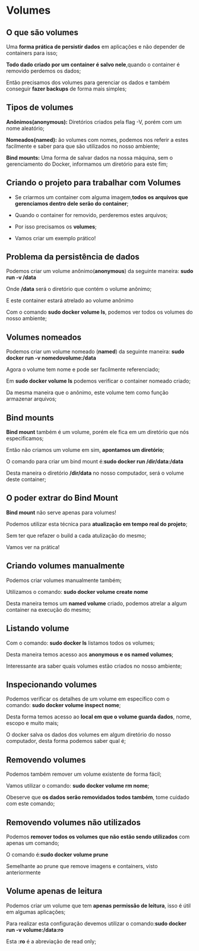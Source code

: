 # Volumes

## O que são volumes

Uma **forma prática de persistir dados** em aplicações e não depender de containers para isso;

**Todo dado criado por um container é salvo nele**,quando o container é removido perdemos os dados;

Então precisamos dos volumes para gerenciar os dados e também conseguir **fazer backups** de forma mais simples;

## Tipos de volumes

**Anônimos(anonymous):** Diretórios criados pela flag -V, porém com um nome aleatório;

**Nomeados(named):** ão volumes com nomes, podemos nos referir a estes facilmente e saber para que são utilizados no nosso ambiente;

**Bind mounts:** Uma forma de salvar dados na nossa máquina, sem o gerenciamento do Docker, informamos um diretório para este fim;

## Criando o projeto para trabalhar com Volumes

* Se criarmos um container com alguma imagem,**todos os arquivos que gerenciamos dentro dele serão do container**;

* Quando o container for removido, perderemos estes arquivos;

* Por isso precisamos os **volumes**;

* Vamos criar um exemplo prático!

## Problema da persistência de dados

Podemos criar um volume anônimo(**anonymous**) da seguinte maneira:
**sudo run -v /data**

Onde **/data** será o diretório que contém o volume anônimo;

E este container estará atrelado ao volume anônimo

Com o comando **sudo docker volume ls**, podemos ver todos os volumes do nosso ambiente;

## Volumes nomeados

Podemos criar um volume nomeado (**named**) da seguinte maneira: **sudo docker run -v nomedovolume:/data**

Agora o volume tem nome e pode ser facilmente referenciado;

Em **sudo docker volume ls** podemos verificar o container nomeado criado;

Da mesma maneira que o anônimo, este volume tem como função armazenar arquivos;

## Bind mounts

**Bind mount** também é um volume, porém ele fica em um diretório que nós especificamos;

Então não criamos um volume em sim, **apontamos um diretório**;

O comando para criar um bind mount é:**sudo docker run /dir/data:/data**

Desta maneira o diretório **/dir/data** no nosso computador, será o volume deste container;

## O poder extrar do Bind Mount

**Bind mount** não serve apenas para volumes!

Podemos utilizar esta técnica para **atualização em tempo real do projeto**;

Sem ter que refazer o build a cada atulização do mesmo;

Vamos ver na prática!

## Criando volumes manualmente

Podemos criar volumes manualmente também;

Utilizamos o comando: **sudo docker volume create nome**

Desta maneira temos um **named volume** criado, podemos atrelar a algum container na execução do mesmo;

## Listando volume

Com o comando: **sudo docker ls** listamos todos os volumes;

Desta maneira temos acesso aos **anonymous e os named volumes**;

Interessante ara saber quais volumes estão criados no nosso ambiente;

## Inspecionando volumes

Podemos verificar os detalhes de um volume em específico com o comando: **sudo docker volume inspect nome**;

Desta forma temos acesso ao **local em que o volume guarda dados**, nome, escopo e muito mais;

O docker salva os dados dos volumes em algum diretório do nosso computador, desta forma podemos saber qual é;

## Removendo volumes

Podemos também remover um volume existente de forma fácil;

Vamos utilizar o comando: **sudo docker volume rm nome**;

Obeserve que **os dados serão removidados todos também**, tome cuidado com este comando;

## Removendo volumes não utilizados

Podemos **remover todos os volumes que não estão sendo utilizados** com apenas um comando;

O comando é:**sudo docker volume prune**

Semelhante ao prune que remove imagens e containers, visto anteriormente

## Volume apenas de leitura

Podemos criar um volume que tem **apenas permissão de leitura**, isso é útil em algumas aplicações;

Para realizar esta configuração devemos utilizar o comando:**sudo docker run -v volume:/data:ro**

Esta **:ro** é a abreviação de read only;
